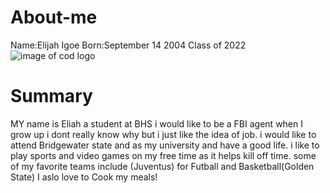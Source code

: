 # About-me
Name:Elijah Igoe 
Born:September 14 2004
Class of 2022
![image of cod logo](https://www.netclipart.com/pp/m/120-1204383_call-of-duty-logo-png-cod-mw-remastered.png)

# Summary
MY name is Eliah a student at BHS i would like to be a FBI agent when I grow up i dont really know why but i just like the idea of job.
i would like to attend Bridgewater state and as my university and have a good life. i like to play sports and video games on my free time 
as it helps kill off time. some of my favorite teams include (Juventus) for Futball and Basketball(Golden State) I aslo love to Cook my meals!
